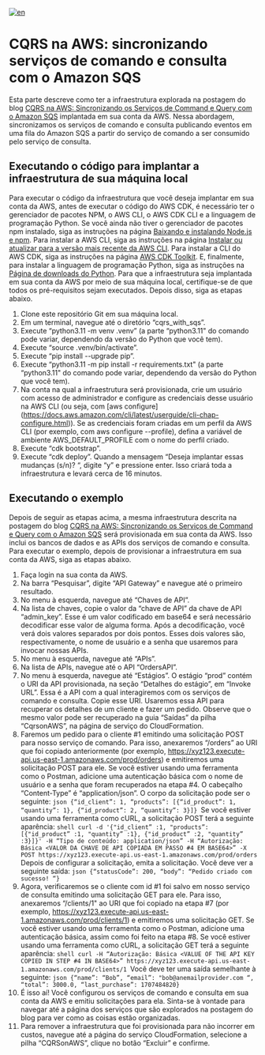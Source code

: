 [![en](https://img.shields.io/badge/lang-en-red.svg)](https://github.com/aws-samples/cqrs-on-aws/blob/main/cqrs-with-sqs/README.md)

# CQRS na AWS: sincronizando serviços de comando e consulta com o Amazon SQS

Esta parte descreve como ter a infraestrutura explorada na postagem do blog [CQRS na AWS: Sincronizando os Serviços de
Command e Query com o Amazon SQS](https://aws.amazon.com/pt/blogs/aws-brasil/cqrs-na-aws-sincronizando-os-servicos-de-command-e-query-com-o-amazon-sqs)
implantada em sua conta da AWS. Nessa abordagem, sincronizamos os serviços de comando e consulta publicando eventos em
uma fila do Amazon SQS a partir do serviço de comando a ser consumido pelo serviço de consulta.

## Executando o código para implantar a infraestrutura de sua máquina local

Para executar o código da infraestrutura que você deseja implantar em sua conta da AWS, antes de executar o código do AWS
CDK, é necessário ter o gerenciador de pacotes NPM, o AWS CLI, o AWS CDK CLI e a linguagem de programação Python. Se você
ainda não tiver o gerenciador de pacotes npm instalado, siga as instruções na página [Baixando e instalando Node.js e npm](https://docs.npmjs.com/downloading-and-installing-node-js-and-npm).
Para instalar a AWS CLI, siga as instruções na página [Instalar ou atualizar para a versão mais recente da AWS CLI](https://docs.aws.amazon.com/cli/latest/userguide/getting-started-install.html).
Para instalar a CLI do AWS CDK, siga as instruções na página [AWS CDK Toolkit](https://docs.aws.amazon.com/cdk/v2/guide/cli.html).
E, finalmente, para instalar a linguagem de programação Python, siga as instruções na [Página de downloads do Python](https://www.python.org/downloads).
Para que a infraestrutura seja implantada em sua conta da AWS por meio de sua máquina local, certifique-se de que todos os pré-requisitos sejam executados. Depois disso, siga as etapas abaixo.

1. Clone este repositório Git em sua máquina local.
2. Em um terminal, navegue até o diretório “cqrs_with_sqs”.
3. Execute “python3.11 -m venv .venv” (a parte “python3.11" do comando pode variar, dependendo da versão do Python que você tem).
4. Execute “source .venv/bin/activate”.
5. Execute “pip install --upgrade pip”.
6. Execute “python3.11 -m pip install -r requirements.txt" (a parte “python3.11" do comando pode variar, dependendo da versão do Python que você tem).
7. Na conta na qual a infraestrutura será provisionada, crie um usuário com acesso de administrador e configure as credenciais desse usuário na AWS CLI (ou seja, com [aws configure] (https://docs.aws.amazon.com/cli/latest/userguide/cli-chap-configure.html)). Se as credenciais foram criadas em um perfil da AWS CLI (por exemplo, com aws configure --profile), defina a variável de ambiente AWS_DEFAULT_PROFILE com o nome do perfil criado.
8. Execute “cdk bootstrap”.
9. Execute “cdk deploy”. Quando a mensagem “Deseja implantar essas mudanças (s/n)? “, digite “y” e pressione enter. Isso criará toda a infraestrutura e levará cerca de 16 minutos.

## Executando o exemplo

Depois de seguir as etapas acima, a mesma infraestrutura descrita na postagem do blog [CQRS na AWS: Sincronizando os
Serviços de Command e Query com o Amazon SQS](https://aws.amazon.com/pt/blogs/aws-brasil/cqrs-na-aws-sincronizando-os-servicos-de-command-e-query-com-o-amazon-sqs)
será provisionada em sua conta da AWS. Isso inclui os bancos de dados e as APIs dos serviços de comando e consulta. Para
executar o exemplo, depois de provisionar a infraestrutura em sua conta da AWS, siga as etapas abaixo.

1. Faça login na sua conta da AWS.
2. Na barra “Pesquisar”, digite “API Gateway” e navegue até o primeiro resultado.
3. No menu à esquerda, navegue até “Chaves de API”.
4. Na lista de chaves, copie o valor da “chave de API” da chave de API “admin_key”. Esse é um valor codificado em base64 e será necessário decodificar esse valor de alguma forma. Após a decodificação, você verá dois valores separados por dois pontos. Esses dois valores são, respectivamente, o nome de usuário e a senha que usaremos para invocar nossas APIs.
5. No menu à esquerda, navegue até “APIs”.
6. Na lista de APIs, navegue até o API “OrdersAPI”.
7. No menu à esquerda, navegue até “Estágios”. O estágio “prod” contém o URI da API provisionada, na seção “Detalhes do estágio”, em “Invoke URL”. Essa é a API com a qual interagiremos com os serviços de comando e consulta. Copie esse URI. Usaremos essa API para recuperar os detalhes de um cliente e fazer um pedido. Observe que o mesmo valor pode ser recuperado na guia “Saídas” da pilha “CqrsonAWS”, na página de serviço do CloudFormation.
8. Faremos um pedido para o cliente #1 emitindo uma solicitação POST para nosso serviço de comando. Para isso, anexaremos “/orders” ao URI que foi copiado anteriormente (por exemplo, https://xyz123.execute-api.us-east-1.amazonaws.com/prod/orders) e emitiremos uma solicitação POST para ele. Se você estiver usando uma ferramenta como o Postman, adicione uma autenticação básica com o nome de usuário e a senha que foram recuperados na etapa #4. O cabeçalho “Content-Type” é “application/json”. O corpo da solicitação pode ser o seguinte: ```json {“id_client”: 1, “products”: [{“id_product”: 1, “quantity”: 1}, {“id_product”: 2, “quantity”: 3}]} ```Se você estiver usando uma ferramenta como cURL, a solicitação POST terá a seguinte aparência: ```shell curl -d '{"id_client” :1, "products”: [{"id_product” :1, "quantity” :1}, {"id_product” :2, "quantity” :3}]}' -H “Tipo de conteúdo: application/json” -H “Autorização: Básica <VALOR DA CHAVE DE API COPIADA EM PASSO #4 EM BASE64>” -X POST https://xyz123.execute-api.us-east-1.amazonaws.com/prod/orders ```Depois de configurar a solicitação, emita a solicitação. Você deve ver a seguinte saída: ```json {“statusCode”: 200, “body”: “Pedido criado com sucesso! “} ```
9. Agora, verificaremos se o cliente com id #1 foi salvo em nosso serviço de consulta emitindo uma solicitação GET para ele. Para isso, anexaremos “/clients/1" ao URI que foi copiado na etapa #7 (por exemplo, https://xyz123.execute-api.us-east-1.amazonaws.com/prod/clients/1) e emitiremos uma solicitação GET. Se você estiver usando uma ferramenta como o Postman, adicione uma autenticação básica, assim como foi feito na etapa #8. Se você estiver usando uma ferramenta como cURL, a solicitação GET terá a seguinte aparência: ```shell curl -H “Autorização: Básica <VALUE OF THE API KEY COPIED IN STEP #4 IN BASE64>” https://xyz123.execute-api.us-east-1.amazonaws.com/prod/clients/1 ```Você deve ter uma saída semelhante à seguinte: ```json {“name”: “Bob”, “email”: "bob@anemailprovider.com “, “total”: 3000.0, “last_purchase”: 1707484820}```
10. É isso aí! Você configurou os serviços de comando e consulta em sua conta da AWS e emitiu solicitações para ela. Sinta-se à vontade para navegar até a página dos serviços que são explorados na postagem do blog para ver como as coisas estão organizadas.
11. Para remover a infraestrutura que foi provisionada para não incorrer em custos, navegue até a página do serviço CloudFormation, selecione a pilha “CQRSonAWS”, clique no botão “Excluir” e confirme.